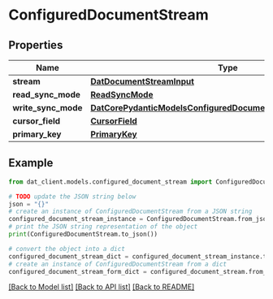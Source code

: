 # ConfiguredDocumentStream


## Properties

Name | Type | Description | Notes
------------ | ------------- | ------------- | -------------
**stream** | [**DatDocumentStreamInput**](DatDocumentStreamInput.md) |  | 
**read_sync_mode** | [**ReadSyncMode**](ReadSyncMode.md) |  | 
**write_sync_mode** | [**DatCorePydanticModelsConfiguredDocumentStreamWriteSyncMode**](DatCorePydanticModelsConfiguredDocumentStreamWriteSyncMode.md) |  | 
**cursor_field** | [**CursorField**](CursorField.md) |  | [optional] 
**primary_key** | [**PrimaryKey**](PrimaryKey.md) |  | [optional] 

## Example

```python
from dat_client.models.configured_document_stream import ConfiguredDocumentStream

# TODO update the JSON string below
json = "{}"
# create an instance of ConfiguredDocumentStream from a JSON string
configured_document_stream_instance = ConfiguredDocumentStream.from_json(json)
# print the JSON string representation of the object
print(ConfiguredDocumentStream.to_json())

# convert the object into a dict
configured_document_stream_dict = configured_document_stream_instance.to_dict()
# create an instance of ConfiguredDocumentStream from a dict
configured_document_stream_form_dict = configured_document_stream.from_dict(configured_document_stream_dict)
```
[[Back to Model list]](../README.md#documentation-for-models) [[Back to API list]](../README.md#documentation-for-api-endpoints) [[Back to README]](../README.md)


